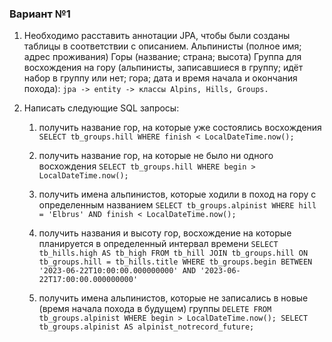 ### Вариант №1

1. Необходимо расставить аннотации JPA, чтобы были созданы таблицы в соответствии с описанием.
   Альпинисты (полное имя; адрес проживания)
   Горы (название; страна; высота)
   Группа для восхождения на гору (альпинисты, записавшиеся в группу; идёт набор в группу или нет; гора; дата и время
   начала и окончания похода):
   `jpa -> entity -> классы Alpins, Hills, Groups.`
   
2. Написать следующие SQL запросы:
   1) получить название гор, на которые уже состоялись восхождения
   `SELECT tb_groups.hill WHERE finish < LocalDateTime.now();`
   2) получить название гор, на которые не было ни одного восхождения
   `SELECT tb_groups.hill WHERE begin > LocalDateTime.now();`
   3) получить имена альпинистов, которые ходили в поход на гору с определенным названием
   `SELECT tb_groups.alpinist WHERE hill = 'Elbrus' AND finish < LocalDateTime.now();`
   4) получить названия и высоту гор, восхождение на которые планируется в определенный интервал времени
   `SELECT tb_hills.high AS tb_high
    FROM tb_hill
    JOIN tb_groups.hill
    ON tb_groups.hill = tb_hills.title
    WHERE tb_groups.begin BETWEEN '2023-06-22T10:00:00.000000000' AND '2023-06-22T17:00:00.000000000'`

   5) получить имена альпинистов, которые не записались в новые (время начала похода в будущем) группы
    `DELETE FROM tb_groups.alpinist WHERE begin > LocalDateTime.now();
    SELECT tb_groups.alpinist AS alpinist_notrecord_future;`


